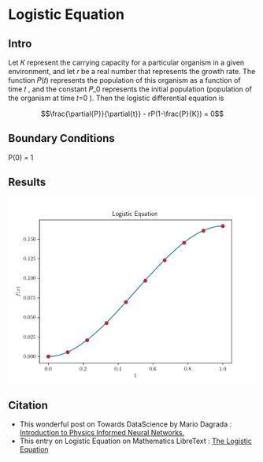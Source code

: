 # Logistic Equation
## Intro
Let  𝐾  represent the carrying capacity for a particular organism in a given environment, and let  𝑟  be a real number that represents the growth rate. The function  𝑃(𝑡)  represents the population of this organism as a function of time  𝑡 , and the constant  𝑃_0  represents the initial population (population of the organism at time  𝑡=0 ). Then the logistic differential equation is
```math
\frac{\partial{P}}{\partial{t}} - rP(1-\frac{P}{K}) = 0
```
## Boundary Conditions
P(0) = 1

## Results
![logisticReg](/Logistic/figures/logistic_pinn.png)

## Citation
- This wonderful post on Towards DataScience by Mario Dagrada : [Introduction to Physics Informed Neural Networks.](https://towardsdatascience.com/solving-differential-equations-with-neural-networks-afdcf7b8bcc4)
- This entry on Logistic Equation on Mathematics LibreText : [The Logistic Equation](https://math.libretexts.org/Bookshelves/Calculus/Book%3A_Calculus_(OpenStax)/08%3A_Introduction_to_Differential_Equations/8.4%3A_The_Logistic_Equation)
